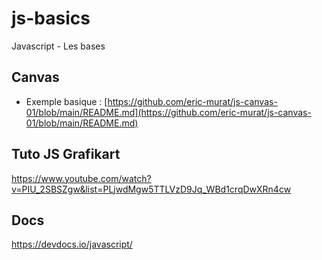 # js-basics
Javascript - Les bases

## Canvas
- Exemple basique : [https://github.com/eric-murat/js-canvas-01/blob/main/README.md](https://github.com/eric-murat/js-canvas-01/blob/main/README.md)

## Tuto JS Grafikart
https://www.youtube.com/watch?v=PIU_2SBSZgw&list=PLjwdMgw5TTLVzD9Jq_WBd1crqDwXRn4cw

## Docs
https://devdocs.io/javascript/

